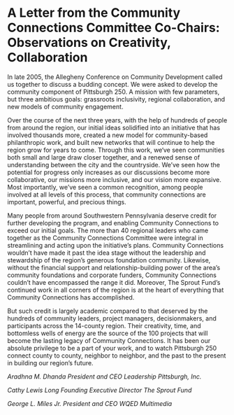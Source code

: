 # A Letter from the Community Connections Committee Co-Chairs: Observations on Creativity, Collaboration

In late 2005, the Allegheny Conference on Community Development called us together to discuss a budding concept. We were asked to develop the community component of Pittsburgh 250. A mission with few parameters, but three ambitious goals: grassroots inclusivity, regional collaboration, and new models of community engagement.

Over the course of the next three years, with the help of hundreds of people from around the region, our initial ideas solidified into an initiative that has involved thousands more, created a new model for community-based philanthropic work, and built new networks that will continue to help the region grow for years to come. Through this work, we‘ve seen communities both small and large draw closer together, and a renewed sense of understanding between the city and the countryside. We’ve seen how the potential for progress only increases as our discussions become more collaborative, our missions more inclusive, and our vision more expansive. Most importantly, we’ve seen a common recognition, among people involved at all levels of this process, that community connections are important, powerful, and precious things.

Many people from around Southwestern Pennsylvania deserve credit for further developing the program, and enabling Community Connections to exceed our initial goals. The more than 40 regional leaders who came together as the Community Connections Committee were integral in streamlining and acting upon the initiative’s plans. Community Connections wouldn’t have made it past the idea stage without the leadership and stewardship of the region’s generous foundation community. Likewise, without the financial support and relationship-building power of the area’s community foundations and corporate funders, Community Connections couldn’t have encompassed the range it did. Moreover, The Sprout Fund’s continued work in all corners of the region is at the heart of everything that Community Connections has accomplished.

But such credit is largely academic compared to that deserved by the hundreds of community leaders, project managers, decisionmakers, and participants across the 14-county region. Their creativity, time, and bottomless wells of energy are the source of the 100 projects that will become the lasting legacy of Community Connections. It has been our absolute privilege to be a part of your work, and to watch Pittsburgh 250 connect county to county, neighbor to neighbor, and the past to the present in building our region’s future.

_Aradhna M. Dhanda_
  _President and CEO_
  _Leadership Pittsburgh, Inc._

_Cathy Lewis Long_
  _Founding Executive Director_
  _The Sprout Fund_

_George L. Miles Jr._
  _President and CEO_
  _WQED Multimedia_
